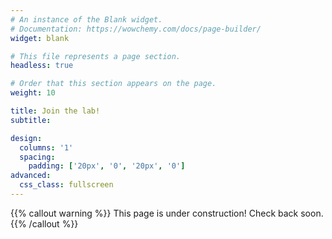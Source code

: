 ```yaml
---
# An instance of the Blank widget.
# Documentation: https://wowchemy.com/docs/page-builder/
widget: blank

# This file represents a page section.
headless: true

# Order that this section appears on the page.
weight: 10

title: Join the lab!
subtitle:

design:
  columns: '1'
  spacing:
    padding: ['20px', '0', '20px', '0']
advanced:
  css_class: fullscreen
---
```


{{% callout warning %}}
This page is under construction! Check back soon.
{{% /callout %}}
